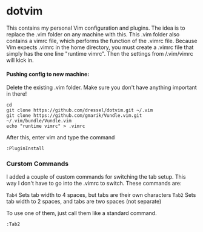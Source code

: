 # dotvim

This contains my personal Vim configuration and plugins. The idea is to replace the .vim folder on any machine with this. This .vim folder also contains a vimrc file, which performs the function of the .vimrc file. Because Vim expects .vimrc in the home directory, you must create a .vimrc file that simply has the one line "runtime vimrc". Then the settings from /.vim/vimrc will kick in.

#### Pushing config to new machine:

Delete the existing .vim folder. Make sure you don't have anything important in there!
```
cd
git clone https://github.com/dressel/dotvim.git ~/.vim
git clone https://github.com/gmarik/Vundle.vim.git ~/.vim/bundle/Vundle.vim
echo "runtime vimrc" > .vimrc
```
After this, enter vim and type the command
```
:PluginInstall
```

### Curstom Commands
I added a couple of custom commands for switching the tab setup.
This way I don't have to go into the .vimrc to switch.
These commands are:

`Tab4` Sets tab width to 4 spaces, but tabs are their own characters
`Tab2` Sets tab width to 2 spaces, and tabs are two spaces (not separate)

To use one of them, just call them like a standard command.
```
:Tab2
```
